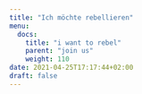 ```yaml
---
title: "Ich möchte rebellieren"
menu:
  docs:
    title: "i want to rebel"
    parent: "join us"
    weight: 110
date: 2021-04-25T17:17:44+02:00
draft: false
---
```



